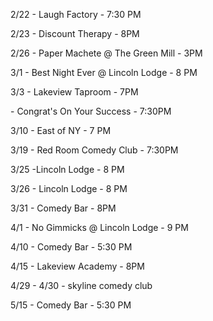 2/22 - Laugh Factory - 7:30 PM

2/23 - Discount Therapy - 8PM

2/26 - Paper Machete @ The Green Mill - 3PM

3/1 - Best Night Ever @ Lincoln Lodge - 8 PM

3/3 - Lakeview Taproom - 7PM

\- Congrat's On Your Success - 7:30PM

3/10 - East of NY - 7 PM

3/19 - Red Room Comedy Club - 7:30PM 

3/25 -Lincoln Lodge - 8 PM

3/26 - Lincoln Lodge - 8 PM

3/31 - Comedy Bar - 8PM

4/1 - No Gimmicks @ Lincoln Lodge - 9 PM

4/10 - Comedy Bar - 5:30 PM

4/15 - Lakeview Academy - 8PM

4/29 - 4/30 - skyline comedy club 

5/15 - Comedy Bar - 5:30 PM
